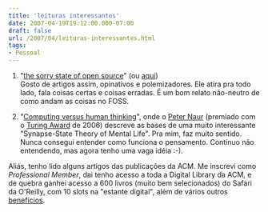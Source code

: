 ```yaml
---
title: 'leituras interessantes'
date: 2007-04-19T19:12:00.000-07:00
draft: false
url: /2007/04/leituras-interessantes.html
tags: 
- Pessoal
---
```


1) "[the sorry state of open source](http://beranger.org/feature/sorryfeature.php)" (ou [aqui](http://www.thejemreport.com/mambo/content/view/309/))  
Gosto de artigos assim, opinativos e polemizadores. Ele atira pra todo lado, fala coisas certas e coisas erradas. É um bom relato não-neutro de como andam as coisas no FOSS.  
  
2) "[Computing versus human thinking](http://doi.acm.org/10.1145/1188913.1188922)", onde o [Peter Naur](http://en.wikipedia.org/wiki/Peter_Naur) (premiado com o [Turing Award](http://en.wikipedia.org/wiki/Turing_award) de 2006) descreve as bases de uma muito interessante "Synapse-State Theory of Mental Life". Pra mim, faz muito sentido. Nunca consegui entender como funciona o pensamento. Continuo não entendendo, mas agora tenho uma vaga idéia :-).  
  
Aliás, tenho lido alguns artigos das publicações da ACM. Me inscrevi como _Professional Member_, dai tenho acesso a toda a Digital Library da ACM, e de quebra ganhei acesso a 600 livros (muito bem selecionados) do Safari da O'Reilly, com 10 slots na "estante digital", além de vários outros [benefícios](http://www.acm.org/membership/).